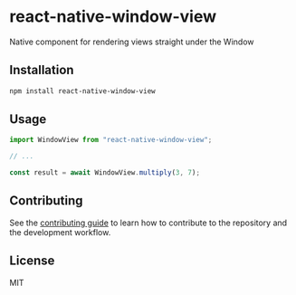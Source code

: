 # react-native-window-view

Native component for rendering views straight under the Window

## Installation

```sh
npm install react-native-window-view
```

## Usage

```js
import WindowView from "react-native-window-view";

// ...

const result = await WindowView.multiply(3, 7);
```

## Contributing

See the [contributing guide](CONTRIBUTING.md) to learn how to contribute to the repository and the development workflow.

## License

MIT

